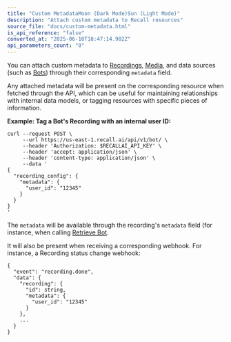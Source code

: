 ```yaml
---
title: "Custom MetadataMoon (Dark Mode)Sun (Light Mode)"
description: "Attach custom metadata to Recall resources"
source_file: "docs/custom-metadata.html"
is_api_reference: "false"
converted_at: "2025-06-10T18:47:14.982Z"
api_parameters_count: "0"
---
```

You can attach custom metadata to [Recordings](/docs/recordings-and-media.md), [Media](/docs/recordings-and-media#media.md), and data sources (such as [Bots](/docs/bot-overview.md)) through their corresponding `metadata` field.

Any attached metadata will be present on the corresponding resource when fetched through the API, which can be useful for maintaining relationships with internal data models, or tagging resources with specific pieces of information.

**Example: Tag a Bot's Recording with an internal user ID:**

```
curl --request POST \
     --url https://us-east-1.recall.ai/api/v1/bot/ \
     --header 'Authorization: $RECALLAI_API_KEY' \
     --header 'accept: application/json' \
     --header 'content-type: application/json' \
     --data '
{
  "recording_config": {
    "metadata": {
      "user_id": "12345"
    }
  }
}
'

```

The `metadata` will be available through the recording's `metadata` field (for instance, when calling [Retrieve Bot](/reference/bot_retrieve.md).

It will also be present when receiving a corresponding webhook. For instance, a Recording status change webhook:

```
{
  "event": "recording.done",
  "data": {
    "recording": {
      "id": string,
      "metadata": {
        "user_id": "12345"
      }
    },
    ...
  }
}

```
